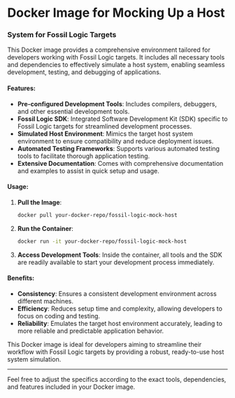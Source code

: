 # Docker Image for Mocking Up a Host

### System for Fossil Logic Targets

This Docker image provides a comprehensive environment tailored for developers working with Fossil Logic targets. It includes all necessary tools and dependencies to effectively simulate a host system, enabling seamless development, testing, and debugging of applications.

#### Features:
- **Pre-configured Development Tools**: Includes compilers, debuggers, and other essential development tools.
- **Fossil Logic SDK**: Integrated Software Development Kit (SDK) specific to Fossil Logic targets for streamlined development processes.
- **Simulated Host Environment**: Mimics the target host system environment to ensure compatibility and reduce deployment issues.
- **Automated Testing Frameworks**: Supports various automated testing tools to facilitate thorough application testing.
- **Extensive Documentation**: Comes with comprehensive documentation and examples to assist in quick setup and usage.

#### Usage:
1. **Pull the Image**:
   ```bash
   docker pull your-docker-repo/fossil-logic-mock-host
   ```
2. **Run the Container**:
   ```bash
   docker run -it your-docker-repo/fossil-logic-mock-host
   ```
3. **Access Development Tools**: 
   Inside the container, all tools and the SDK are readily available to start your development process immediately.

#### Benefits:
- **Consistency**: Ensures a consistent development environment across different machines.
- **Efficiency**: Reduces setup time and complexity, allowing developers to focus on coding and testing.
- **Reliability**: Emulates the target host environment accurately, leading to more reliable and predictable application behavior.

This Docker image is ideal for developers aiming to streamline their workflow with Fossil Logic targets by providing a robust, ready-to-use host system simulation.

---

Feel free to adjust the specifics according to the exact tools, dependencies, and features included in your Docker image.
